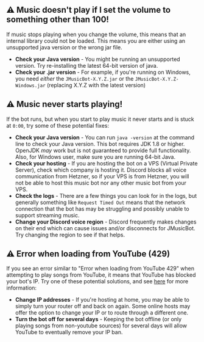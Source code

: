 ## ⚠ Music doesn't play if I set the volume to something other than 100!
If music stops playing when you change the volume, this means that an internal library could not be loaded. This means you are either using an unsupported java version or the wrong jar file.
* **Check your Java version** - You might be running an unsupported version. Try re-installing the latest 64-bit version of java.
* **Check your .jar version** - For example, if you're running on Windows, you need _either_ the `JMusicBot-X.Y.Z.jar` or the `JMusicBot-X.Y.Z-Windows.jar` (replacing X.Y.Z with the latest version)

## ⚠ Music never starts playing!
If the bot runs, but when you start to play music it never starts and is stuck at `0:00`, try some of these potential fixes:
* **Check your Java version** - You can run `java -version` at the command line to check your Java version. This bot requires JDK 1.8 or higher. OpenJDK _may_ work but is not guaranteed to provide full functionality. Also, for Windows user, make sure you are running 64-bit Java.
* **Check your hosting** - If you are hosting the bot on a VPS (Virtual Private Server), check which company is hosting it. Discord blocks all voice communication from Hetzner, so if your VPS is from Hetzner, you will not be able to host this music bot nor any other music bot from your VPS.
* **Check the logs** - There are a few things you can look for in the logs, but generally something like `Request Timed Out` means that the network connection that the bot has may be struggling and possibly unable to support streaming music.
* **Change your Discord voice region** - Discord frequently makes changes on their end which can cause issues and/or disconnects for JMusicBot. Try changing the region to see if that helps.

## ⚠ Error when loading from YouTube (429)
If you see an error similar to "Error when loading from YouTube 429" when attempting to play songs from YouTube, it means that YouTube has blocked your bot's IP. Try one of these potential solutions, and see [here](https://github.com/jagrosh/MusicBot/issues/305) for more information:
* **Change IP addresses** - If you're hosting at home, you may be able to simply turn your router off and back on again. Some online hosts may offer the option to change your IP or to route through a different one.
* **Turn the bot off for several days** - Keeping the bot offline (or only playing songs from non-youtube sources) for several days will allow YouTube to eventually remove your IP ban.